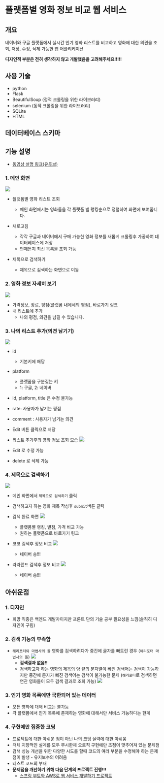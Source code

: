 # 플랫폼별 영화 정보 비교 웹 서비스

## 개요

네이버와 구글 플랫폼에서 실시간 인기 영화 리스트를 비교하고 영화에 대한 의견을 조회, 저장, 수정, 삭제 가능한 웹 어플리케이션

**디자인적 부분은 전혀 생각하지 않고 개발했음을 고려해주세요!!!!!**

## 사용 기술

* python
* Flask
* BeautifulSoup (정적 크롤링을 위한 라이브러리)
* selenium (동적 크롤링을 위한 라이브러리)
* SQLite
* HTML

## 데이터베이스 스키마

## 기능 설명

* [동영상 설명 링크(유투브)](https://www.youtube.com/watch?v=5TGL4s7E3EE)

### 1. 메인 화면

![](https://i.ibb.co/CtrsmMS/image.jpg)

* 플랫폼별 영화 리스트 조회
    * 메인 화면에서는 영화들을 각 플랫폼 별 랭킹순으로 정렬하여 화면에 보여줍니다.

* 새로고침
    * 각각 구글과 네이버에서 구매 가능한 영화 정보를 새롭게 크롤링후 가공하여 데이터베이스에 저장
    * 언제든지 최신 목록을 조회 가능

* 제목으로 검색하기
    * 제목으로 검색하는 화면으로 이동

### 2. 영화 정보 자세히 보기

![](https://i.ibb.co/tcVtCcz/image.jpg)

* 가격정보, 장르, 평점(플랫폼 내에세의 평점), 바로가기 링크
* 내 리스트에 추가
    * 나의 평점, 의견을 남길 수 있습니다.

### 3. 나의 리스트 추가(의견 남기기)

![](https://i.ibb.co/Z1Zb6bJ/image.jpg)

* id
    * 기본키에 해당
* platform
    * 플랫폼을 구분짖는 키
    * 1: 구글, 2: 네이버
* id, platform, title 은 수정 불가능
* rate: 사용자가 남기는 평점
* comment : 사용자가 남기는 의견
* Edit 버튼 클릭으로 저장

* 리스트 추가후의 영화 정보 조회 모습
  ![](https://i.ibb.co/fQMPK4R/image.jpg)

* Edit 로 수정 가능
* delete 로 삭제 가능

### 4. 제목으로 검색하기

![](https://i.ibb.co/LYNrF2g/image.jpg)

* 메인 화면에서 `제목으로 검색하기` 클릭
* 검색하고자 하는 영화 제목 작성후 `submit`버튼 클릭
* 검색 완료 화면
  ![](https://i.ibb.co/QfzGPtV/image.jpg)
    * 플랫폼별 랭킹, 별점, 가격 비교 가능
    * 원하는 플랫폼으로 바로가기 링크


* 코코 검색후 정보 비교
  ![](https://i.ibb.co/7X2v6s4/image.jpg)
    * 네이버 승!!!


* 라라랜드 검색후 정보 비교
  ![](https://i.ibb.co/CHtBj5f/image.jpg)
    * 네이버 승!!!

## 아쉬운점

### 1. 디자인

* 희망 직종은 백엔드 개발자이지만 프론트 단의 기술 공부 필요성을 느낌(솔직히 디자인이 구림)

### 2. 검색 기능의 부족함

* `해리포터와 마법사의 돌` 영화를 검색하려다가 중간에 글자를 빠트린 경우 (`해리포터 마법사의 돌`)
  ![](https://i.ibb.co/93qrV6f/image.jpg)
    * **검색결과 없음!!**
    * 검색하고자 하는 영화의 제목의 양 끝의 문자열이 빠진 검색어는 검색이 가능하지만 중간에 문자가 빠진 검색어는 검색이 불가능한 문제 (`해리포터`로 검색하면 연관 영화들이 모두 검색 결과로 조회 가능)
      ![](https://i.ibb.co/T4jN5kC/image.jpg)

### 3. 인기 영화 목록에만 국한되어 있는 데이터

* 모든 영화에 대해 비교는 불가능
* 각 플랫폼에서 인기 목록에 존재하는 영화에 대해서만 서비스 가능하다는 한계

### 4. 구현에만 집중한 코딩

* 프로젝트에 대한 아쉬운 점이 아닌 나의 코딩 실력에 대한 아쉬움
* 객체 지향적인 설계를 모두 무시한체 오로직 구현에만 초점이 맞추어져 있는 문제점
* 검색 성능 개선을 위한 다양한 시도를 할때 코드의 여러 부분을 수정해야 하는 문제점이 발생 - 유지보수의 어려움
* 테스트 코드의 부재
* **문제점을 개선하기 위해 다음 단계의 프로젝트 진행!!!**
    - [스프링 부트와 AWS로 웹 서비스 개발하기 프로젝트](https://github.com/Jungmin-Seo0527/fr-springboot2-webservice)
  








